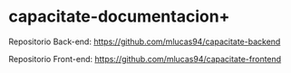 # capacitate-documentacion+

Repositorio Back-end: https://github.com/mlucas94/capacitate-backend

Repositorio Front-end: https://github.com/mlucas94/capacitate-frontend
